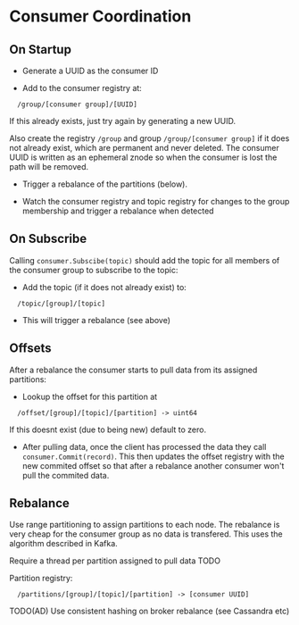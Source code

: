 # Consumer Coordination

## On Startup
* Generate a UUID as the consumer ID

* Add to the consumer registry at:
```
  /group/[consumer group]/[UUID]
```
If this already exists, just try again by generating a new UUID.

Also create the registry ```/group``` and group ```/group/[consumer group]```
if it does not already exist, which are permanent and never deleted.
The consumer UUID is written as an ephemeral znode so when the consumer is lost
the path will be removed.

* Trigger a rebalance of the partitions (below).

* Watch the consumer registry and topic registry for changes to the group
membership and trigger a rebalance when detected


## On Subscribe
Calling ```consumer.Subscibe(topic)``` should add the topic for all members
of the consumer group to subscribe to the topic:
* Add the topic (if it does not already exist) to:
```
  /topic/[group]/[topic]
```
* This will trigger a rebalance (see above)


## Offsets
After a rebalance the consumer starts to pull data from its assigned
partitions:
* Lookup the offset for this partition at
```
  /offset/[group]/[topic]/[partition] -> uint64
```
If this doesnt exist (due to being new) default to zero.

* After pulling data, once the client has processed the data they call
```consumer.Commit(record)```. This then updates the offset registry with the
new commited offset so that after a rebalance another consumer won't pull the
commited data.


## Rebalance
Use range partitioning to assign partitions to each node. The rebalance is
very cheap for the consumer group as no data is transfered. This uses the
algorithm described in Kafka.

Require a thread per partition assigned to pull data TODO

Partition registry:
```
  /partitions/[group]/[topic]/[partition] -> [consumer UUID]
```

TODO(AD) Use consistent hashing on broker rebalance (see Cassandra etc)
